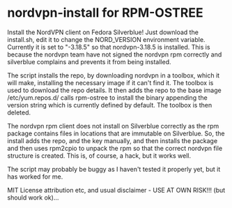 # nordvpn-install for RPM-OSTREE

Install the NordVPN client on Fedora Silverblue!    Just download the install.sh, edit it to change the NORD_VERSION environment variable.  Currently it is set to "-3.18.5" so that nordvpn-3.18.5 is installed.  This is because the nordvpn team have not signed the nordvpn rpm correctly and silverblue complains and prevents it from being installed.

The script installs the repo, by downloading nordvpn in a toolbox, which it will make, installing the necessary image if it can't find it.  The toolbox is used to download the repo details.  It then adds the repo to the base image /etc/yum.repos.d/ calls rpm-ostree to install the binary appending the version string which is currently defined by default.  The toolbox is then deleted.
 
The nordvpn rpm client does not install on Silverblue correctly as the rpm package contains files in locations that are immutable on Silverblue.  So, the install adds the repo, and the key manually, and then installs the package and then uses rpm2cpio to unpack the rpm so that the correct nordvpn file structure is created.  This is, of course, a hack, but it works well.

The script may probably be buggy as I haven't tested it properly yet, but it has worked for me.

MIT License attribution etc, and usual disclaimer -  USE AT OWN RISK!!!  (but should work ok)...
